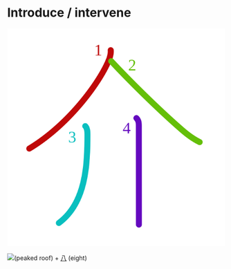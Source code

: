 # Introduce / intervene
![4ecb](Kanji/kanji-colorize/4ecb.svg)

![](http://www.kanjidamage.com/assets/radsmall/peaked-roof-101ed55c4533ee7cab55b6f451f806104b277ec5d598112a9a5edd47f0853844.jpg)(peaked roof) + [八](Kanji/kanji-dict/八.md) (eight) 